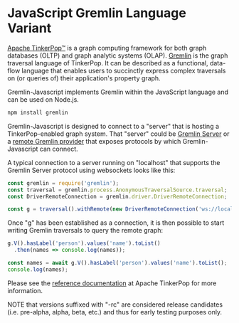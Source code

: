 <!--

 Licensed to the Apache Software Foundation (ASF) under one
 or more contributor license agreements.  See the NOTICE file
 distributed with this work for additional information
 regarding copyright ownership.  The ASF licenses this file
 to you under the Apache License, Version 2.0 (the
 "License"); you may not use this file except in compliance
 with the License.  You may obtain a copy of the License at

 http://www.apache.org/licenses/LICENSE-2.0

 Unless required by applicable law or agreed to in writing,
 software distributed under the License is distributed on an
 "AS IS" BASIS, WITHOUT WARRANTIES OR CONDITIONS OF ANY
 KIND, either express or implied.  See the License for the
 specific language governing permissions and limitations
 under the License.

-->

# JavaScript Gremlin Language Variant

[Apache TinkerPop™][tk] is a graph computing framework for both graph databases (OLTP) and graph analytic systems
(OLAP). [Gremlin][gremlin] is the graph traversal language of TinkerPop. It can be described as a functional,
data-flow language that enables users to succinctly express complex traversals on (or queries of) their application's
property graph.

Gremlin-Javascript implements Gremlin within the JavaScript language and can be used on Node.js.

```bash
npm install gremlin
```

Gremlin-Javascript is designed to connect to a "server" that is hosting a TinkerPop-enabled graph system. That "server" 
could be [Gremlin Server][gs] or a [remote Gremlin provider][rgp] that exposes protocols by which Gremlin-Javascript 
can connect.

A typical connection to a server running on "localhost" that supports the Gremlin Server protocol using websockets 
looks like this:

```javascript
const gremlin = require('gremlin');
const traversal = gremlin.process.AnonymousTraversalSource.traversal;
const DriverRemoteConnection = gremlin.driver.DriverRemoteConnection;

const g = traversal().withRemote(new DriverRemoteConnection('ws://localhost:8182/gremlin'));
```

Once "g" has been established as a connection, it is then possible to start writing Gremlin traversals to query the 
remote graph:

```javascript
g.V().hasLabel('person').values('name').toList()
  .then(names => console.log(names));

const names = await g.V().hasLabel('person').values('name').toList();
console.log(names);
```

Please see the [reference documentation][docs] at Apache TinkerPop for more information.

NOTE that versions suffixed with "-rc" are considered release candidates (i.e. pre-alpha, alpha, beta, etc.) and 
thus for early testing purposes only.

[tk]: http://tinkerpop.apache.org
[gremlin]: http://tinkerpop.apache.org/gremlin.html
[docs]: http://tinkerpop.apache.org/docs/current/reference/#gremlin-javascript
[gs]: http://tinkerpop.apache.org/docs/current/reference/#gremlin-server
[rgp]: http://tinkerpop.apache.org/docs/current/reference/#connecting-rgp